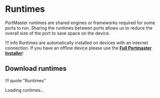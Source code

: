 # Runtimes
PortMaster runtimes are shared engines or frameworks required for some ports to run. Sharing the runtimes between ports allows us to reduce the overall size of the port to save space on the device. 

!!! info 
    Runtimes are automatically installed on devices with an internet connection. If you have an offline device please use the [**Full Portmaster Installer**](installing-portmaster.md)!

## Download runtimes

!!! quote "Runtimes" 
    <div id="utils-list">Loading runtimes...</div>


<script>
  fetch('/assets/json/ports.json')
    .then(response => {
      if (!response.ok) throw new Error(`HTTP error! Status: ${response.status}`);
      return response.json();
    })
    .then(data => {
      const utils = data.utils;

      if (!utils || Object.keys(utils).length === 0) {
        document.getElementById('utils-list').textContent = 'No utils found.';
        return;
      }

      const filteredEntries = Object.entries(utils).filter(([key]) => {
        const lowerKey = key.toLowerCase();
        return !lowerKey.includes('images') && !lowerKey.includes('gameinfo');
      });

      if (filteredEntries.length === 0) {
        document.getElementById('utils-list').textContent = 'No utils found after filtering.';
        return;
      }

      const rows = filteredEntries.map(([key, entry]) => {
        const sizeMB = entry.size ? (entry.size / (1024 * 1024)).toFixed(1) : 'N/A';
        return `
          <tr>
            <td align="left">
              <a href="${entry.url}" target="_blank" rel="noopener" style="display:block; width:100%; height:100%; text-decoration:none; color:inherit;">
                ${entry.name || key}
              </a>
            </td>
            <td align="right">
              <a href="${entry.url}" target="_blank" rel="noopener" style="display:block; width:100%; height:100%; text-decoration:none; color:inherit;">
                ${sizeMB} MB
              </a>
            </td>
          </tr>
        `;
      }).join('');

      document.getElementById('utils-list').innerHTML = `
        <table width="100%" border="0" cellspacing="0" cellpadding="5">
          <thead>
            <tr>
              <th width="100%" align="left">Runtime Name</th>
              <th width="100%" align="right">Size</th>
            </tr>
          </thead>
          <tbody>
            ${rows}
          </tbody>
        </table>
      `;
    })
    .catch(err => {
      document.getElementById('utils-list').textContent = 'Error loading utils: ' + err.message;
      console.error(err);
    });
</script>

